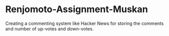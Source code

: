 # Renjomoto-Assignment-Muskan
Creating a commenting system like Hacker News for storing the comments and number of up-votes and down-votes.
